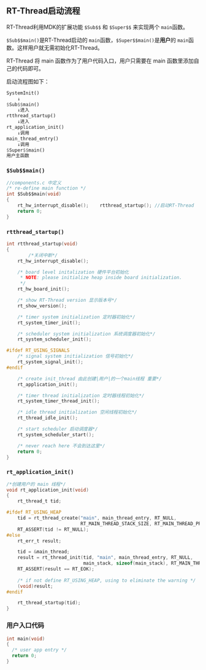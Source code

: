 ## RT-Thread启动流程

RT-Thread利用MDK的扩展功能 `$Sub$$` 和 `$Super$$` 来实现两个 `main`函数。

`$Sub$$main()`是RT-Thread启动的 `main`函数，`$Super$$main()`是**用户**的 `main`函数。这样用户就无需初始化RT-Thread。

RT-Thread 将 main 函数作为了用户代码入口，用户只需要在 main 函数里添加自己的代码即可。

启动流程图如下：
```rust
SystemInit()
    ↓
$Sub$$main()
    ↓进入
rtthread_startup()
    ↓进入
rt_application_init()
    ↓调用
main_thread_entry()
    ↓调用
$Super$$main()
用户主函数
```

### `$Sub$$main()`
```c
//components.c 中定义
/* re-define main function */
int $Sub$$main(void)
{
    rt_hw_interrupt_disable();    rtthread_startup(); //启动RT-Thread
    return 0;
}
```

### `rtthread_startup()`
```c
int rtthread_startup(void)
{
		/*关闭中断*/
    rt_hw_interrupt_disable();

    /* board level initalization 硬件平台初始化
     * NOTE: please initialize heap inside board initialization.
     */
    rt_hw_board_init();

    /* show RT-Thread version 显示版本号*/
    rt_show_version();

    /* timer system initialization 定时器初始化*/
    rt_system_timer_init();

    /* scheduler system initialization 系统调度器初始化*/
    rt_system_scheduler_init();

#ifdef RT_USING_SIGNALS
    /* signal system initialization 信号初始化*/
    rt_system_signal_init();
#endif

    /* create init_thread 由此创建|用户|的一个main线程 重要*/
    rt_application_init();

    /* timer thread initialization 定时器线程初始化*/
    rt_system_timer_thread_init();

    /* idle thread initialization 空闲线程初始化*/
    rt_thread_idle_init();

    /* start scheduler 启动调度器*/
    rt_system_scheduler_start();

    /* never reach here 不会到达这里*/
    return 0;
}
```

### `rt_application_init()`
```C
/*创建用户的 main 线程*/
void rt_application_init(void)
{
    rt_thread_t tid;

#ifdef RT_USING_HEAP
    tid = rt_thread_create("main", main_thread_entry, RT_NULL,
                           RT_MAIN_THREAD_STACK_SIZE, RT_MAIN_THREAD_PRIORITY, 20);
    RT_ASSERT(tid != RT_NULL);
#else
    rt_err_t result;

    tid = &main_thread;
    result = rt_thread_init(tid, "main", main_thread_entry, RT_NULL,
                            main_stack, sizeof(main_stack), RT_MAIN_THREAD_PRIORITY, 20);
    RT_ASSERT(result == RT_EOK);
	
    /* if not define RT_USING_HEAP, using to eliminate the warning */
    (void)result;
#endif

    rt_thread_startup(tid);
}
```


### 用户入口代码
```C
int main(void)
{
  /* user app entry */
  return 0;
}
```


